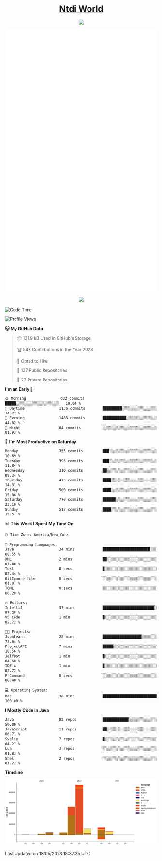 <h1 align="center"><a href="https://www.ntdi.world">Ntdi World</a></h1>
<p align="center">
  <a href="https://github.com/n-tdi"><img src="https://readme-typing-svg.herokuapp.com?lines=FullStack+Developer;Web+Developer;Open-Source+Enthusiast;Java+Developer;Spigot-API%20Developer;&center=true&width=500&height=50"></a>
</p>

<div align="center">
  <img src="/github-metrics.svg"></img>
  
  <img src="https://komarev.com/ghpvc/?username=n-tdi&color=green"></img>
</div>

<!-- May use later.. idk -->
<!-- <a href="http://www.github.com/n-tdi"><img src="https://github-readme-stats.vercel.app/api?username=n-tdi&show_icons=true&hide=&count_private=true&title_color=0891b2&text_color=ffffff&icon_color=0891b2&bg_color=1c1917&hide_border=true&show_icons=true" alt="n-tdi's GitHub stats" /></a> -->

<!--START_SECTION:waka-->
![Code Time](http://img.shields.io/badge/Code%20Time-247%20hrs%2031%20mins-blue)

![Profile Views](http://img.shields.io/badge/Profile%20Views-2-blue)

**🐱 My GitHub Data** 

> 📦 131.9 kB Used in GitHub's Storage 
 > 
> 🏆 543 Contributions in the Year 2023
 > 
> 💼 Opted to Hire
 > 
> 📜 137 Public Repositories 
 > 
> 🔑 22 Private Repositories 
 > 
**I'm an Early 🐤** 

```text
🌞 Morning                632 commits         █████░░░░░░░░░░░░░░░░░░░░   19.04 % 
🌆 Daytime                1136 commits        █████████░░░░░░░░░░░░░░░░   34.22 % 
🌃 Evening                1488 commits        ███████████░░░░░░░░░░░░░░   44.82 % 
🌙 Night                  64 commits          ░░░░░░░░░░░░░░░░░░░░░░░░░   01.93 % 
```
📅 **I'm Most Productive on Saturday** 

```text
Monday                   355 commits         ███░░░░░░░░░░░░░░░░░░░░░░   10.69 % 
Tuesday                  393 commits         ███░░░░░░░░░░░░░░░░░░░░░░   11.84 % 
Wednesday                310 commits         ██░░░░░░░░░░░░░░░░░░░░░░░   09.34 % 
Thursday                 475 commits         ████░░░░░░░░░░░░░░░░░░░░░   14.31 % 
Friday                   500 commits         ████░░░░░░░░░░░░░░░░░░░░░   15.06 % 
Saturday                 770 commits         ██████░░░░░░░░░░░░░░░░░░░   23.19 % 
Sunday                   517 commits         ████░░░░░░░░░░░░░░░░░░░░░   15.57 % 
```


📊 **This Week I Spent My Time On** 

```text
🕑︎ Time Zone: America/New_York

💬 Programming Languages: 
Java                     34 mins             ██████████████████████░░░   88.55 % 
XML                      2 mins              ██░░░░░░░░░░░░░░░░░░░░░░░   07.66 % 
Text                     0 secs              █░░░░░░░░░░░░░░░░░░░░░░░░   02.44 % 
GitIgnore file           0 secs              ░░░░░░░░░░░░░░░░░░░░░░░░░   01.07 % 
TOML                     0 secs              ░░░░░░░░░░░░░░░░░░░░░░░░░   00.28 % 

🔥 Editors: 
IntelliJ                 37 mins             ████████████████████████░   97.28 % 
VS Code                  1 min               █░░░░░░░░░░░░░░░░░░░░░░░░   02.72 % 

🐱‍💻 Projects: 
JsonLearn                28 mins             ██████████████████░░░░░░░   73.64 % 
ProjectAPI               7 mins              █████░░░░░░░░░░░░░░░░░░░░   18.56 % 
JelfDot                  1 min               █░░░░░░░░░░░░░░░░░░░░░░░░   04.68 % 
IDE-A                    1 min               █░░░░░░░░░░░░░░░░░░░░░░░░   02.72 % 
F-Command                0 secs              ░░░░░░░░░░░░░░░░░░░░░░░░░   00.40 % 

💻 Operating System: 
Mac                      38 mins             █████████████████████████   100.00 % 
```

**I Mostly Code in Java** 

```text
Java                     82 repos            ████████████░░░░░░░░░░░░░   50.00 % 
JavaScript               11 repos            ██░░░░░░░░░░░░░░░░░░░░░░░   06.71 % 
Svelte                   7 repos             █░░░░░░░░░░░░░░░░░░░░░░░░   04.27 % 
Lua                      3 repos             ░░░░░░░░░░░░░░░░░░░░░░░░░   01.83 % 
Shell                    2 repos             ░░░░░░░░░░░░░░░░░░░░░░░░░   01.22 % 
```



**Timeline**

![Lines of Code chart](https://raw.githubusercontent.com/n-tdi/n-tdi/main/assets/bar_graph.png)


 Last Updated on 18/05/2023 18:37:35 UTC
<!--END_SECTION:waka-->
